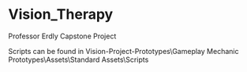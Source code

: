 # Vision_Therapy
Professor Erdly Capstone Project

Scripts can be found in Vision-Project-Prototypes\Gameplay Mechanic Prototypes\Assets\Standard Assets\Scripts
